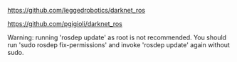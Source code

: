https://github.com/leggedrobotics/darknet_ros

https://github.com/pgigioli/darknet_ros

Warning: running 'rosdep update' as root is not recommended.
  You should run 'sudo rosdep fix-permissions' and invoke 'rosdep update' again without sudo.

